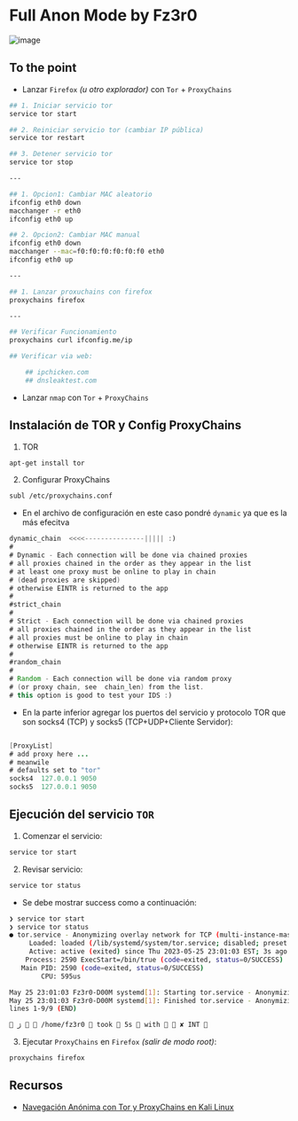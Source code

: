 # Full Anon Mode by Fz3r0

![image](https://github.com/Fz3r0/Fz3r0_-_SQLi/assets/94720207/9b85cc34-8e4d-4850-8299-8042638b0167)

## To the point

- Lanzar `Firefox` _(u otro explorador)_ con `Tor` + `ProxyChains`

````sh
## 1. Iniciar servicio tor
service tor start

## 2. Reiniciar servicio tor (cambiar IP pública)
service tor restart

## 3. Detener servicio tor
service tor stop

---

## 1. Opcion1: Cambiar MAC aleatorio
ifconfig eth0 down
macchanger -r eth0
ifconfig eth0 up

## 2. Opcion2: Cambiar MAC manual
ifconfig eth0 down
macchanger --mac=f0:f0:f0:f0:f0:f0 eth0
ifconfig eth0 up

---

## 1. Lanzar proxuchains con firefox
proxychains firefox

---

## Verificar Funcionamiento
proxychains curl ifconfig.me/ip

## Verificar via web:

    ## ipchicken.com 
    ## dnsleaktest.com

````

- Lanzar `nmap` con `Tor` + `ProxyChains`

## Instalación de TOR y Config ProxyChains

1. TOR

````sh
apt-get install tor
````

2. Configurar ProxyChains

````sh
subl /etc/proxychains.conf
````

- En el archivo de configuración en este caso pondré `dynamic` ya que es la más efecitva

````java
dynamic_chain  <<<<---------------||||| :)
#
# Dynamic - Each connection will be done via chained proxies
# all proxies chained in the order as they appear in the list
# at least one proxy must be online to play in chain
# (dead proxies are skipped)
# otherwise EINTR is returned to the app
#
#strict_chain
#
# Strict - Each connection will be done via chained proxies
# all proxies chained in the order as they appear in the list
# all proxies must be online to play in chain
# otherwise EINTR is returned to the app
#
#random_chain
#
# Random - Each connection will be done via random proxy
# (or proxy chain, see  chain_len) from the list.
# this option is good to test your IDS :)
````
- En la parte inferior agregar los puertos del servicio y protocolo TOR que son socks4 (TCP) y socks5 (TCP+UDP+Cliente Servidor):

````java

[ProxyList]
# add proxy here ...
# meanwile
# defaults set to "tor"
socks4 	127.0.0.1 9050
socks5 	127.0.0.1 9050
````

## Ejecución del servicio `TOR`

1. Comenzar el servicio:

````sh
service tor start
````

2. Revisar servicio:

````sh
service tor status
````

- Se debe mostrar success como a continuación:

````sh
❯ service tor start
❯ service tor status
● tor.service - Anonymizing overlay network for TCP (multi-instance-master)
     Loaded: loaded (/lib/systemd/system/tor.service; disabled; preset: disabled)
     Active: active (exited) since Thu 2023-05-25 23:01:03 EST; 3s ago
    Process: 2590 ExecStart=/bin/true (code=exited, status=0/SUCCESS)
   Main PID: 2590 (code=exited, status=0/SUCCESS)
        CPU: 595us

May 25 23:01:03 Fz3r0-D00M systemd[1]: Starting tor.service - Anonymizing overlay network for TCP (mu>
May 25 23:01:03 Fz3r0-D00M systemd[1]: Finished tor.service - Anonymizing overlay network for TCP (mu>
lines 1-9/9 (END)

 ﮊ   /home/fz3r0  took  5s  with   ✘ INT 
````

3. Ejecutar `ProxyChains` en `Firefox` _(salir de modo root)_:

````sh
proxychains firefox
````

## Recursos

- [Navegación Anónima con Tor y ProxyChains en Kali Linux](https://www.youtube.com/watch?v=3UA4Raqqu6I)
